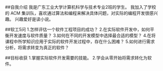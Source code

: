 ##自我介绍
我是广东工业大学计算机科学与技术专业2班的学生。
我加入了学校的 ACM 集训队，喜欢通过算法和编程来解决具体问题，对实际的编程开发很感兴趣。
兴趣爱好是读小说。

##软工5问
1.怎样评估一个软件工程项目的成功？
2.在实际软件开发中，如何平衡开发速度与软件质量？
3.如何在不同的开发模型中选择最合适的模型？
4.在将课程中所学知识应用于实际的软件开发过程中，存在什么困难？
5.如何进行需求分析，将需求转变为真正的软件？

##目标收获
1.掌握实际软件开发需要的技能。
2.学会从零开始将需求转化为软件。
